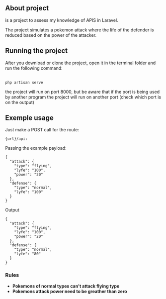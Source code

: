## About project

<p> is a project to assess my knowledge of APIS in Laravel. </p>
<p> The project simulates a pokemon attack where the life of the defender is reduced based on the power of the attacker.</p>

## Running the project

<p> After you download or clone the project, open it in the terminal folder and run the following command: </p> <br/>
<code>php artisan serve</code> 

<p> the project will run on port 8000, but be aware that if the port is being used by another program the project will run on another port (check which port is on the output) </p>

## Exemple usage
<p>Just make a POST call for the route: </p>
<code>{url}/api:</code>

<p>Passing the example payload:</p>
<code>{
  "attack": {
    "type": "flying",
    "lyfe": "100",
    "power": "20"
  },
  "defense": {
    "type": "normal",
    "lyfe": "100"
  }
}</code>

<p>Output</p>
<code>{
  "attack": {
    "type": "flying",
    "lyfe": "100",
    "power": "20"
  },
  "defense": {
    "type": "normal",
    "lyfe": "80"
  }
}</code>

### Rules

- **Pokemons of normal types can't attack flying type**
- **Pokemons attack power need to be greather than zero**